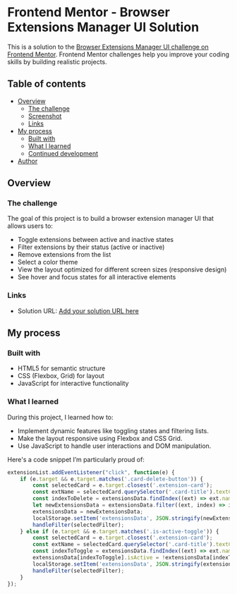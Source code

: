 # Frontend Mentor - Browser Extensions Manager UI Solution

This is a solution to the [Browser Extensions Manager UI challenge on Frontend Mentor](https://www.frontendmentor.io/challenges/browser-extension-manager-ui-yNZnOfsMAp). Frontend Mentor challenges help you improve your coding skills by building realistic projects.

## Table of contents

- [Overview](#overview)
  - [The challenge](#the-challenge)
  - [Screenshot](#screenshot)
  - [Links](#links)
- [My process](#my-process)
  - [Built with](#built-with)
  - [What I learned](#what-i-learned)
  - [Continued development](#continued-development)
- [Author](#author)

## Overview

### The challenge

The goal of this project is to build a browser extension manager UI that allows users to:

- Toggle extensions between active and inactive states
- Filter extensions by their status (active or inactive)
- Remove extensions from the list
- Select a color theme
- View the layout optimized for different screen sizes (responsive design)
- See hover and focus states for all interactive elements

### Links

- Solution URL: [Add your solution URL here](https://www.frontendmentor.io/solutions/interactive-browser-extension-manager-htmlcssjs-9B5D-OdmJf)

## My process

### Built with

- HTML5 for semantic structure
- CSS (Flexbox, Grid) for layout
- JavaScript for interactive functionality

### What I learned

During this project, I learned how to:

- Implement dynamic features like toggling states and filtering lists.
- Make the layout responsive using Flexbox and CSS Grid.
- Use JavaScript to handle user interactions and DOM manipulation.

Here's a code snippet I’m particularly proud of:

```js
extensionList.addEventListener("click", function(e) {
    if (e.target && e.target.matches('.card-delete-button')) {
        const selectedCard = e.target.closest('.extension-card');
        const extName = selectedCard.querySelector('.card-title').textContent;
        const indexToDelete = extensionsData.findIndex((ext) => ext.name === extName);
        let newExtensionsData = extensionsData.filter((ext, index) => index !== indexToDelete);
        extensionsData = newExtensionsData;
        localStorage.setItem('extensionsData', JSON.stringify(newExtensionsData));
        handleFilter(selectedFilter);
    } else if (e.target && e.target.matches('.is-active-toggle')) {
        const selectedCard = e.target.closest('.extension-card');
        const extName = selectedCard.querySelector('.card-title').textContent;
        const indexToToggle = extensionsData.findIndex((ext) => ext.name === extName);
        extensionsData[indexToToggle].isActive = !extensionsData[indexToToggle].isActive;
        localStorage.setItem('extensionsData', JSON.stringify(extensionsData));
        handleFilter(selectedFilter);
    }
});
```